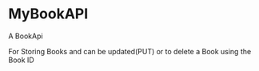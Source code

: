 # MyBookAPI
A BookApi 

For Storing Books and can be updated(PUT) or to delete a Book using the Book ID
